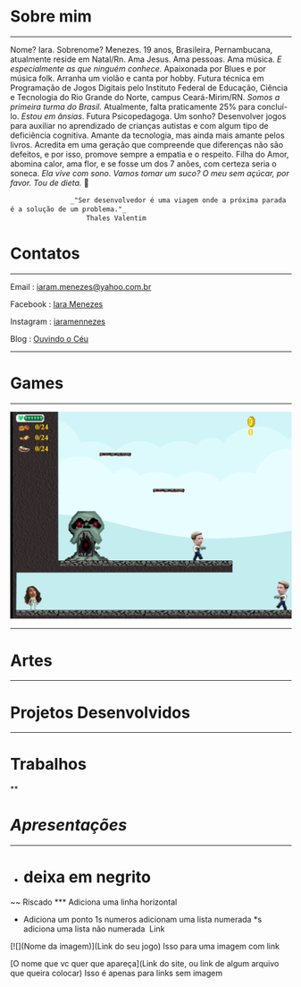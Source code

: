 # Sobre mim

***

Nome? Iara. Sobrenome? Menezes. 19 anos, Brasileira, Pernambucana, atualmente reside em Natal/Rn. Ama Jesus. Ama pessoas. Ama música. _E especialmente as que ninguém conhece._ Apaixonada por Blues e por música folk. Arranha um violão e canta por hobby. Futura técnica em Programação de Jogos Digitais pelo Instituto Federal de Educação, Ciência e Tecnologia do Rio Grande do Norte, campus Ceará-Mirim/RN. _Somos a primeira turma do Brasil._ Atualmente, falta praticamente 25% para concluí-lo. _Estou em ânsias_. Futura Psicopedagoga. Um sonho? Desenvolver jogos para auxiliar no aprendizado de crianças autistas e com algum tipo de deficiência cognitiva. Amante da tecnologia, mas ainda mais amante pelos livros. Acredita em uma geração que compreende que diferenças não são defeitos, e por isso, promove sempre a empatia e o respeito. Filha do Amor, abomina calor, ama flor, e se fosse um dos 7 anões, com certeza seria o soneca. _Ela vive com sono._
_Vamos tomar um suco? O meu sem açúcar, por favor. Tou de dieta._ 🌺
 
  
                   _"Ser desenvolvedor é uma viagem onde a próxima parada é a solução de um problema."_
                       Thales Valentim 
                     

# Contatos

***

 Email :  iaram.menezes@yahoo.com.br

 Facebook : [Iara Menezes](https://www.facebook.com/iaramennezes)

 Instagram : [iaramennezes](https://www.instagram.com/iaramennezes)

 Blog : [Ouvindo o Céu](https://palavrasquecuramblog.wordpress.com/)

***

# Games

***

[![](Jogo1.png)](https://iaramenezes.github.io/JogoOficial/)

***

# Artes

***

# Projetos Desenvolvidos

***

# Trabalhos

**

# _Apresentações_

***

- # deixa em negrito
~~ Riscado
*** Adiciona uma linha horizontal
* Adiciona um ponto
1s numeros adicionam uma lista numerada
*s adiciona uma lista não numerada
![]() Link

[![](Nome da imagem)](Link do seu jogo) Isso para uma imagem com link

[O nome que vc quer que apareça](Link do site, ou link de algum arquivo que queira colocar) Isso é apenas para links sem imagem







